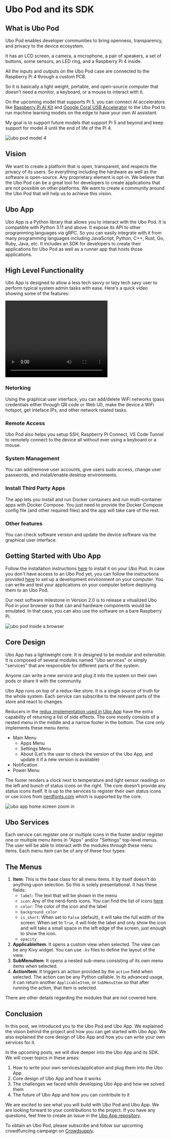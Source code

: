 # Ubo Pod and its SDK

## What is Ubo Pod

Ubo Pod enables developer communities to bring openness, transparency, and privacy to the device ecosystem.

It has an LCD screen, a camera, a microphone, a pair of speakers, a set of buttons, some sensors, an LED ring, and a Raspberry Pi 4 inside.

All the inputs and outputs on the Ubo Pod case are connected to the Raspberry Pi 4 through a custom PCB.

So it is basically a light weight, portable, and open-source computer that doesn't need a monitor, a keyboard, or a mouse to interact with it.

On the upcoming model that supports Pi 5, you can connect AI accelerators like [Raspberry Pi AI Kit](https://www.raspberrypi.com/news/raspberry-pi-ai-kit-available-now-at-70/) and [Google Coral USB Accelerator](https://coral.ai/products/accelerator) to the Ubo Pod to run machine learning models on the edge to have your own AI assistant.

My goal is to support future models that support Pi 5 and beyond and keep support for model 4 until the end of life of the Pi 4.

![ubo pod model 4](./assets/imgs/ubo-pod.jpg)

## Vision

We want to create a platform that is open, transparent, and respects the privacy of its users. So everything including the hardware as well as the software is open-source. Any proprietary element is opt-in.
We believe that the Ubo Pod can be a great tool for developers to create applications that are not possible on other platforms. We want to create a community around the Ubo Pod that will help us to achieve this vision.

## Ubo App

Ubo App is a Python library that allows you to interact with the Ubo Pod. It is compatible with Python 3.11 and above.
It expose its API to other programming languages via gRPC. So you can easily integrate with it from many programming languages including JavaScript, Python, C++, Rust, Go, Ruby, Java, etc.
It includes an SDK for developers to create their applications for Ubo Pod as well as a runner app that hosts those applications.

## High Level Functionality

Ubo App is designed to allow a less tech savvy or lazy tech savy user to perform typical system admin tasks with ease. Here's a quick video showing some of the features:

<video width="320" height="240" controls>
  <source src="https://www.youtube.com/watch?v=rfOTZ1uKssQ">
</video>

### Netorking
Using the graphical user interface, you can add/delete WiFi networks (pass credentials either through QR code or Web UI), make the device a WiFi hotspot, get inteface IPs, and other network related tasks.

### Remote Access
Ubo Pod also helps you setup SSH, Raspberry Pi Connect, VS Code Tunnel to remotely connect to the device all without ever using a keyboard or a mouse.

### System Management
You can add/remove user accounts, give users sudo access, change user passwords, and install/enable desktop environments.

### Install Third Party Apps
The app lets you install and run Docker containers and run multi-container apps with Docker Compose. You just need to provide the Docker Compose config file (and other required files) and the app will take care of the rest.

### Other features
You can check software version and update the device software via the graphical user interface.

## Getting Started with Ubo App

Follow the installation instructions [here](https://github.com/ubopod/ubo_app#-installation) to install it on your Ubo Pod.
In case you don't have access to an Ubo Pod yet, you can follow the instructions provided [here](https://github.com/ubopod/ubo_app#development) to set up a development environment on your computer. You can write and test your applications on your computer before deploying them to an Ubo Pod.

Our next software milestone in Version 2.0 is to release a vitualized Ubo Pod in your browser so that can and hardware components would be emulated. In that case, you can also use the software on a bare Raspberry Pi.

![ubo pod inside a browser](./assets/imgs/virtual-ubo.png)

## Core Design

Ubo App has a lightweight core. It is designed to be modular and extensible. It is composed of several modules named "Ubo services" or simply "services" that are responsible for different parts of the system.

Anyone can write a new service and plug it into the system on their own pods or share it with the community.

Ubo App runs on top of a redux-like store. It is a single source of truth for the whole system. Each service can subscribe to the relevant parts of the store and react to changes.

Reducers in the [redux implementation used in Ubo App](https://github.com/sassanh/python-redux) have the extra capability of returning a list of side effects.
The core mostly consists of a nested menu in the middle and a narrow footer in the bottom. The core only implements these menu items:

- Main Menu
  - Apps Menu
  - Settings Menu
  - About (Let's the user to check the version of the Ubo App, and update it if a new version is available)
- Notification
- Power Menu

The footer renders a clock next to temperature and light sensor readings on the left and bunch of status icons on the right. The core doesn't provide any status icons itself. It is up to the services to register their own status icons or use icons from [nerdfonts.com](https://www.nerdfonts.com/) which is supported by the core.

![ubo app home screen zoom in](./assets/imgs/ubo-app.png)

## Ubo Services

Each service can register one or multiple icons in the footer and/or register one or multiple menu items in "Apps" and/or "Settings" top-level menus.
The user will be able to interact with the modules through these menu items. Each menu item can be of any of these four types:

## The Menus

1. **Item**: This is the base class for all menu items. It by itself doesn't do anything upon selection. So this is solely presentational. It has these fields:
   - `label`: The text that will be shown in the menu
   - `icon`: Any of the nerd-fonts icons. You can find the list of icons [here](https://www.nerdfonts.com/cheat-sheet)
   - `color`: The color of the icon and the label
   - `background_color`
   - `is_short`: When set to `False` (default), it will take the full width of the screen. When set to `True`, it will hide the label and only show the icon and will take a small space in the left edge of the screen, just enough to show the icon.
   - `opacity`
1. **ApplicableItem**: It opens a custom view when selected. The view can be any Kivy widget. You can use `.kv` files to define the layout of the view.
1. **SubMenuItem**: It opens a nested sub-menu consisting of its own menu items when selected.
1. **ActionItem**: It triggers an action provided by the `action` field when selected. The action can be any Python callable. In its advanced usage, it can return another `ApplicableItem`, or `SubMenuItem` so that after running the action, that item is selected.

There are other details regarding the modules that are not covered here.

## Conclusion

In this post, we introduced you to the Ubo Pod and Ubo App. We explained the vision behind the project and how you can get started with Ubo App. We also explained the core design of Ubo App and how you can write your own services for it.

In the upcoming posts, we will dive deeper into the Ubo App and its SDK. We will cover topics in these areas:

1. How to write your own services/application and plug them into the Ubo App
1. Core design of Ubo App and how it works
1. The challenges we faced while developing Ubo App and how we solved them
1. The future of Ubo App and how you can contribute to it

We are excited to see what you will build with Ubo Pod and Ubo App. We are looking forward to your contributions to the project. If you have any questions, feel free to create an issue in the [Ubo App repository](https://github.com/ubopod/ubo_app/issues/new).

To obtain an Ubo Pod, please subscribe and follow our upcoming crowdfunciing campaign on [Crowdsupply](https://www.crowdsupply.com/ubo-technology/ubo-pod).
